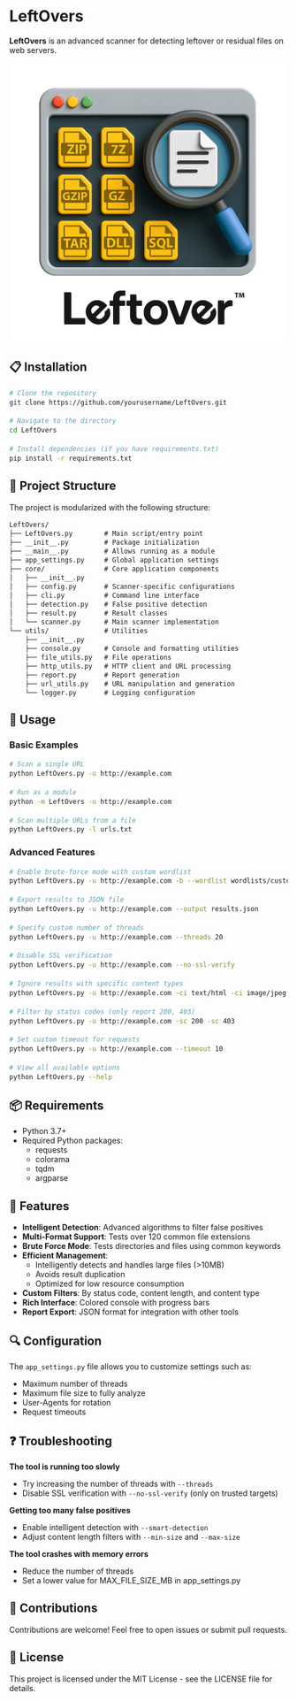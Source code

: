 # LeftOvers

**LeftOvers** is an advanced scanner for detecting leftover or residual files on web servers.

![LeftOvers Scanner Tool](LeftOver.png)

## 📋 Installation

```bash
# Clone the repository
git clone https://github.com/yourusername/LeftOvers.git

# Navigate to the directory
cd LeftOvers

# Install dependencies (if you have requirements.txt)
pip install -r requirements.txt
```

## 📁 Project Structure

The project is modularized with the following structure:

```
LeftOvers/
├── LeftOvers.py        # Main script/entry point
├── __init__.py         # Package initialization
├── __main__.py         # Allows running as a module
├── app_settings.py     # Global application settings
├── core/               # Core application components
│   ├── __init__.py
│   ├── config.py       # Scanner-specific configurations
│   ├── cli.py          # Command line interface
│   ├── detection.py    # False positive detection
│   ├── result.py       # Result classes
│   └── scanner.py      # Main scanner implementation
└── utils/              # Utilities
    ├── __init__.py
    ├── console.py      # Console and formatting utilities
    ├── file_utils.py   # File operations
    ├── http_utils.py   # HTTP client and URL processing
    ├── report.py       # Report generation
    ├── url_utils.py    # URL manipulation and generation
    └── logger.py       # Logging configuration
```

## 🚀 Usage

### Basic Examples

```bash
# Scan a single URL
python LeftOvers.py -u http://example.com

# Run as a module
python -m LeftOvers -u http://example.com

# Scan multiple URLs from a file
python LeftOvers.py -l urls.txt
```

### Advanced Features

```bash
# Enable brute-force mode with custom wordlist
python LeftOvers.py -u http://example.com -b --wordlist wordlists/custom.txt

# Export results to JSON file
python LeftOvers.py -u http://example.com --output results.json

# Specify custom number of threads
python LeftOvers.py -u http://example.com --threads 20

# Disable SSL verification
python LeftOvers.py -u http://example.com --no-ssl-verify

# Ignore results with specific content types
python LeftOvers.py -u http://example.com -ci text/html -ci image/jpeg

# Filter by status codes (only report 200, 403)
python LeftOvers.py -u http://example.com -sc 200 -sc 403

# Set custom timeout for requests
python LeftOvers.py -u http://example.com --timeout 10

# View all available options
python LeftOvers.py --help
```

## 📦 Requirements

- Python 3.7+
- Required Python packages:
  - requests
  - colorama
  - tqdm
  - argparse

## 🔧 Features

- **Intelligent Detection**: Advanced algorithms to filter false positives
- **Multi-Format Support**: Tests over 120 common file extensions
- **Brute Force Mode**: Tests directories and files using common keywords
- **Efficient Management**:
  - Intelligently detects and handles large files (>10MB)
  - Avoids result duplication
  - Optimized for low resource consumption
- **Custom Filters**: By status code, content length, and content type
- **Rich Interface**: Colored console with progress bars
- **Report Export**: JSON format for integration with other tools

## 🔍 Configuration

The `app_settings.py` file allows you to customize settings such as:
- Maximum number of threads
- Maximum file size to fully analyze
- User-Agents for rotation
- Request timeouts

## ❓ Troubleshooting

**The tool is running too slowly**
- Try increasing the number of threads with `--threads`
- Disable SSL verification with `--no-ssl-verify` (only on trusted targets)

**Getting too many false positives**
- Enable intelligent detection with `--smart-detection`
- Adjust content length filters with `--min-size` and `--max-size`

**The tool crashes with memory errors**
- Reduce the number of threads
- Set a lower value for MAX_FILE_SIZE_MB in app_settings.py

## 🤝 Contributions

Contributions are welcome! Feel free to open issues or submit pull requests.

## 📄 License

This project is licensed under the MIT License - see the LICENSE file for details.
